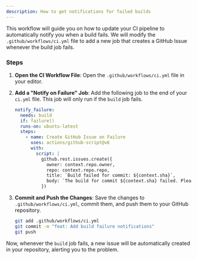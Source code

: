 ```yaml
---
description: How to get notifications for failed builds
---
```


This workflow will guide you on how to update your CI pipeline to automatically notify you when a build fails. We will modify the `.github/workflows/ci.yml` file to add a new job that creates a GitHub Issue whenever the build job fails.

### Steps

1.  **Open the CI Workflow File**:
    Open the `.github/workflows/ci.yml` file in your editor.

2.  **Add a "Notify on Failure" Job**:
    Add the following job to the end of your `ci.yml` file. This job will only run if the `build` job fails.

    ```yaml
    notify_failure:
      needs: build
      if: failure()
      runs-on: ubuntu-latest
      steps:
        - name: Create GitHub Issue on Failure
          uses: actions/github-script@v6
          with:
            script: |
              github.rest.issues.create({
                owner: context.repo.owner,
                repo: context.repo.repo,
                title: `Build failed for commit: ${context.sha}`,
                body: `The build for commit ${context.sha} failed. Please check the Actions tab for more details: https://github.com/${context.repo.owner}/${context.repo.repo}/actions/runs/${context.runId}`
              })
    ```

3.  **Commit and Push the Changes**:
    Save the changes to `.github/workflows/ci.yml`, commit them, and push them to your GitHub repository.

    ```bash
    git add .github/workflows/ci.yml
    git commit -m "feat: Add build failure notifications"
    git push
    ```

Now, whenever the `build` job fails, a new issue will be automatically created in your repository, alerting you to the problem.

